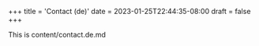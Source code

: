 +++
title = 'Contact (de)'
date = 2023-01-25T22:44:35-08:00
draft = false
+++

This is content/contact.de.md
